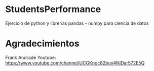 # StudentsPerformance
Ejercicio de python y librerías pandas - numpy para ciencia de datos

# Agradecimientos 
Frank Andrade
Youtube: https://www.youtube.com/channel/UCGKngc82bux4NIDar572E5Q
